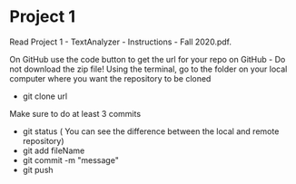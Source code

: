 # Project 1

Read Project 1 - TextAnalyzer - Instructions - Fall 2020.pdf. 

On GitHub use the code button to get the url for your repo on GitHub - Do not download the zip file!
Using the terminal, go to the folder on your local computer where you want the repository to be cloned
- git clone url


Make sure to do at least 3 commits 

- git status ( You can see the difference between the local and remote repository)
- git add fileName
- git commit -m "message"
- git push 

